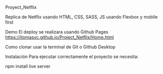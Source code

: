 Proyect_Netflix

Replica de Netflix usando HTML, CSS, SASS, JS usando Flexbox y mobile first

Demo
El deploy se realizara usando Github Pages https://jtomasvc.github.io/Project_Netflix/Home.html

Como clonar
usar la terminal de Git o Github Desktop

Instalación
Para ejecutar correctamente el proyecto se necesita:

npm install
live server
